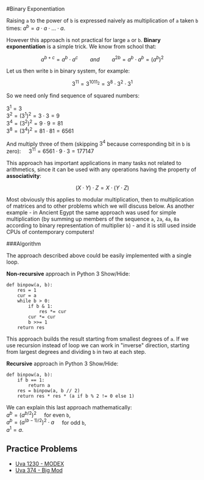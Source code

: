 <!--?title Binary Exponentiation-->
#Binary Exponentiation

Raising `a` to the power of `b` is expressed naively as multiplication of `a` taken `b` times:
$a^{b} = a \cdot a \cdot \ldots \cdot a$.

However this approach is not practical for large `a` or `b`. **Binary exponentiation** is a
simple trick. We know from school that:

$$a^{b+c} = a^{b} \cdot a^{c} \qquad and \qquad a^{2b} = a^{b} \cdot a^{b} = (a^{b})^{2}$$

Let us then write `b` in binary system, for example:

$$3^{11} = 3^{1011_{2}} = 3^{8} \cdot 3^{2} \cdot 3^{1}$$

So we need only find sequence of squared numbers:

$3^{1} = 3$  
$3^{2} = (3^{1})^{2} = 3 \cdot 3 = 9$  
$3^{4} = (3^{2})^{2} = 9 \cdot 9 = 81$  
$3^{8} = (3^{4})^{2} = 81 \cdot 81 = 6561$

And multiply three of them (skipping $3^{4}$ because corresponding bit in `b` is zero):
$\quad 3^{11} = 6561 \cdot 9 \cdot 3 = 177147$

This approach has important applications in many tasks not related to arithmetics, since it
can be used with any operations having the property of **associativity**:

$$(X \cdot Y) \cdot Z = X \cdot (Y \cdot Z)$$

Most obviously this applies to modular multiplication, then to multiplication of matrices and
to other problems which we will discuss below. As another example - in Ancient Egypt the
same approach was used for simple multiplication (by summing up members of the sequence
`a`, `2a`, `4a`, `8a` according to binary representation of multiplier `b`) -
and it is still used inside CPUs of contemporary computers!

###Algorithm

The approach described above could be easily implemented with a single loop.  

**Non-recursive** approach in Python 3 <span class="toggle-code">Show/Hide</span>:

    def binpow(a, b):
	    res = 1
	    cur = a
	    while b > 0:
		    if b & 1:
			    res *= cur
		    cur *= cur
		    b >>= 1
	    return res

This approach builds the result starting from smallest degrees of `a`. If we use recursion
instead of loop we can work in "inverse" direction, starting from largest degrees and dividing
`b` in two at each step.
  
**Recursive** approach in Python 3 <span class="toggle-code">Show/Hide</span>:

    def binpow(a, b):
	    if b == 1:
		    return a
	    res = binpow(a, b // 2)
	    return res * res * (a if b % 2 != 0 else 1)

We can explain this last approach mathematically:  
$a^{b} = (a^{b/2})^2 \quad$ for even `b`,  
$a^{b} = (a^{(b-1)/2})^2 \cdot a \quad$ for odd `b`,  
$a^{1} = a$.

## Practice Problems

* [Uva 1230 - MODEX](http://uva.onlinejudge.org/index.php?option=com_onlinejudge&Itemid=8&category=24&page=show_problem&problem=3671)
* [Uva 374 - Big Mod](http://uva.onlinejudge.org/index.php?option=com_onlinejudge&Itemid=8&category=24&page=show_problem&problem=310)
